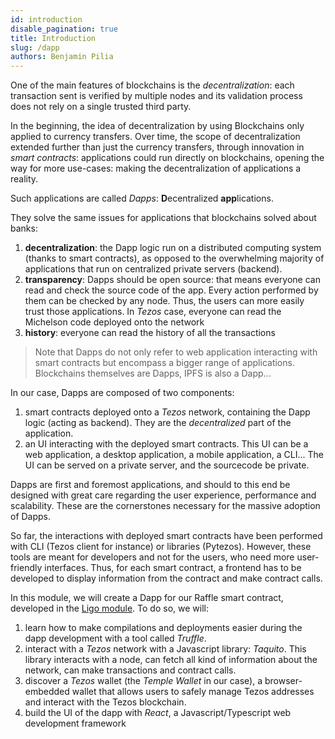```yaml
---
id: introduction
disable_pagination: true
title: Introduction
slug: /dapp
authors: Benjamin Pilia
---
```


One of the main features of blockchains is the _decentralization_: each transaction sent is verified by multiple nodes and its validation process does not rely on a single trusted third party.

In the beginning, the idea of decentralization by using Blockchains only applied to currency transfers. Over time, the scope of decentralization extended further than just the currency transfers, through innovation in _smart contracts_: applications could run directly on blockchains, opening the way for more use-cases: making the decentralization of applications a reality.

Such applications are called _Dapps_: **D**ecentralized **app**lications.

They solve the same issues for applications that blockchains solved about banks:
1. **decentralization**: the Dapp logic run on a distributed computing system (thanks to smart contracts), as opposed to the overwhelming majority of applications that run on centralized private servers (backend).
2. **transparency**: Dapps should be open source: that means everyone can read and check the source code of the app. Every action performed by them can be checked by any node. Thus, the users can more easily trust those applications. In _Tezos_ case, everyone can read the Michelson code deployed onto the network
3. **history**: everyone can read the history of all the transactions

> Note that Dapps do not only refer to web application interacting with smart contracts but encompass a bigger range of applications. 
> Blockchains themselves are Dapps, IPFS is also a Dapp...

In our case, Dapps are composed of two components:
1. smart contracts deployed onto a _Tezos_ network, containing the Dapp logic (acting as backend). They are the _decentralized_ part of the application.
2. an UI interacting with the deployed smart contracts. This UI can be a web application, a desktop application, a mobile application, a CLI... The UI can be served on a private server, and the sourcecode be private.

Dapps are first and foremost applications, and should to this end be designed with great care regarding the user experience, performance and scalability. These are the cornerstones necessary for the massive adoption of Dapps.

So far, the interactions with deployed smart contracts have been performed with CLI (Tezos client for instance) or libraries (Pytezos).
However, these tools are meant for developers and not for the users, who need more user-friendly interfaces.
Thus, for each smart contract, a frontend has to be developed to display information from the contract and make contract calls.


In this module, we will create a Dapp for our Raffle smart contract, developed in the [Ligo module](/ligo/contracts-ligo). To do so, we will:
1. learn how to make compilations and deployments easier during the dapp development with a tool called _Truffle_. 
2. interact with a _Tezos_ network with a Javascript library: _Taquito_. This library interacts with a node, can fetch all kind of information about the network, can make transactions and contract calls.
3. discover a _Tezos_ wallet (the _Temple Wallet_ in our case), a browser-embedded wallet that allows users to safely manage Tezos addresses and interact with the Tezos blockchain.
4. build the UI of the dapp with _React_, a Javascript/Typescript web development framework
